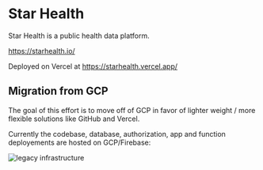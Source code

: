 # Star Health

Star Health is a public health data platform.

https://starhealth.io/

Deployed on Vercel at https://starhealth.vercel.app/



## Migration from GCP

The goal of this effort is to move off of GCP in favor of lighter weight / more flexible solutions like GitHub and Vercel. 

Currently the codebase, database, authorization, app and function deployements are hosted on GCP/Firebase:

![legacy infrastructure](public/images/ArchitectureDiagramLegacy.png)
